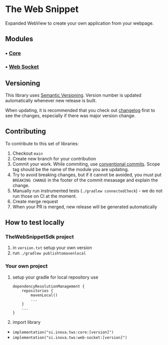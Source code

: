 # The Web Snippet

Expanded WebView to create your own application from your webpage.

## Modules

### • [Core](core/README.MD)
### • [Web Socket](web-socket/README.MD)

## Versioning

This library uses [Semantic Versioning](https://semver.org/). Version number is updated automatically whenever new release is
built.

When updating, it is recommended that you check out [changelog](CHANGELOG.MD) first to see the changes, especially if there was
major version change.

## Contributing

To contribute to this set of libraries:

1. Checkout `main`
2. Create new branch for your contribution
3. Commit your work. While commiting, use [conventional commits](https://www.conventionalcommits.org/en/v1.0.0/). Scope tag should
   be the name of the module you are updating.
4. Try to avoid breaking changes, but if it cannot be avoided, you must put `BREAKING CHANGE` in the footer of the commit mesasage
   and explain the change.
5. Manually run instrumented tests (`./gradlew connectedCheck`) - we do not run those on CI at the moment.
6. Create merge request
7. When your PR is merged, new release will be generated automatically

## How to test locally

### TheWebSnippetSdk project

1. in `version.txt` setup your own version
2. run `./gradlew publishtomavenlocal`

### Your own project

1. setup your gradle for local repository use

    ```
    dependencyResolutionManagement {
        repositories {
            mavenLocal()
            ...
        }
        ...
    }
    ```

2. import library

- `implementation("si.inova.tws:core:[version]")`
- `implementation("si.inova.tws:web-socket:[version]")`

